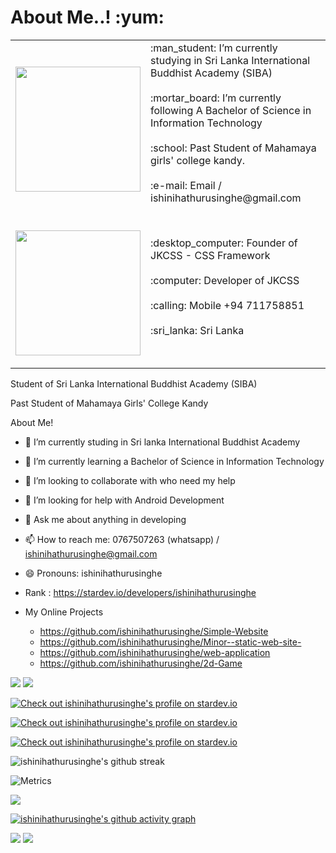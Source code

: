 <h1>About Me..! :yum: </h1>
 
<table border="0">
  <tr>
    <td><p><img src="https://avatars.githubusercontent.com/u/89431184?v=4" style="width:200px;"></p></td>
    <td>      
       :man_student: I’m currently studying in Sri Lanka International Buddhist Academy (SIBA) <br><br>
       :mortar_board: I’m currently following A Bachelor of Science in Information Technology <br><br>
       :school: Past Student of Mahamaya girls' college kandy. <br><br>
       :e-mail: Email / ishinihathurusinghe@gmail.com  <br><br>   
    </td>
  </tr>
  <tr>
    <td><p><img src="https://avatars.githubusercontent.com/u/111488170?s=200&v=4" style="width:200px;"></p></td>
    <td>      
       :desktop_computer: Founder of JKCSS - CSS Framework <br><br>
       :computer: Developer of JKCSS <br><br>
       :calling: Mobile  +94 711758851 <br><br>
       :sri_lanka: Sri Lanka  <br><br>        
    </td>

  </tr>
</table>


   Student of Sri Lanka International Buddhist Academy (SIBA)
   
   Past Student of Mahamaya Girls' College Kandy


   About Me!
- 🔭 I’m currently studing in Sri lanka International Buddhist Academy
- 🌱 I’m currently learning  a Bachelor of Science in Information Technology
- 👯 I’m looking to collaborate with who need my help
- 🤔 I’m looking for help with Android Development
- 💬 Ask me about anything in developing
- 📫 How to reach me: 0767507263 (whatsapp) / ishinihathurusinghe@gmail.com
- 😄 Pronouns: ishinihathurusinghe
- Rank : https://stardev.io/developers/ishinihathurusinghe

- My Online Projects

  - https://github.com/ishinihathurusinghe/Simple-Website
  - https://github.com/ishinihathurusinghe/Minor--static-web-site-
  - https://github.com/ishinihathurusinghe/web-application
  - https://github.com/ishinihathurusinghe/2d-Game
 
 <img src="https://github-readme-stats.vercel.app/api?username=ishinihathurusinghe&&show_icons=true&title_color=ffffff&icon_color=bb2acf&text_color=daf7dc&bg_color=151515">
 
 
 <img src="https://github-readme-stats.vercel.app/api/top-langs/?username=ishinihathurusinghe&show_icons=true&theme=radical">
 
 
  
 


 <a href="https://stardev.io/developers/ishinihathurusinghe"><img alt="Check out ishinihathurusinghe's profile on stardev.io" src="https://stardev.io/developers/ishinihathurusinghe/badge/languages/global.svg" /></a>


 <a href="https://stardev.io/developers/ishinihathurusinghe"><img alt="Check out ishinihathurusinghe's profile on stardev.io" src="https://stardev.io/developers/ishinihathurusinghe/badge/languages/country.svg" /></a>


<a href="https://stardev.io/developers/ishinihathurusinghe"><img alt="Check out ishinihathurusinghe's profile on stardev.io" src="https://stardev.io/developers/ishinihathurusinghe/badge/languages/locality.svg" /></a>

![ishinihathurusinghe's github streak](https://github-readme-streak-stats.herokuapp.com/?user=ishinihathurusinghe&theme=blue-green)

![Metrics](https://metrics.lecoq.io/ishinihathurusinghe?template=classic&base.indepth=true&base.hireable=true&repositories.forks=true&isocalendar=1&languages=1&lines=1&stars=1&followup=1&people=1&introduction=1&repositories=1&discussions=1&achievements=1&notable=1&activity=1&base=header%2C%20activity%2C%20community%2C%20repositories%2C%20metadata&base.indepth=true&base.hireable=true&repositories.batch=100&repositories.forks=true&repositories.affiliations=owner&isocalendar=false&isocalendar.duration=full-year&languages=false&languages.limit=8&languages.threshold=0%25&languages.other=false&languages.colors=github&languages.sections=most-used&languages.indepth=false&languages.analysis.timeout=15&languages.categories=markup%2C%20programming&languages.recent.categories=markup%2C%20programming&languages.recent.load=300&languages.recent.days=14&lines=false&lines.sections=base&lines.repositories.limit=4&lines.history.limit=1&stars=false&stars.limit=4&followup=false&followup.sections=repositories&followup.indepth=false&followup.archived=true&people=false&people.limit=24&people.identicons=false&people.identicons.hide=false&people.size=28&people.types=followers%2C%20following&people.shuffle=false&introduction=false&introduction.title=true&repositories=false&repositories.pinned=0&repositories.starred=0&repositories.random=0&repositories.order=featured%2C%20pinned%2C%20starred%2C%20random&discussions=false&discussions.categories=true&discussions.categories.limit=0&achievements=false&achievements.threshold=C&achievements.secrets=true&achievements.display=detailed&achievements.limit=0&notable=false&notable.from=organization&notable.repositories=false&notable.indepth=false&notable.types=commit&activity=false&activity.limit=5&activity.load=300&activity.days=14&activity.visibility=all&activity.timestamps=false&activity.filter=all&config.timezone=Asia%2FColombo&config.twemoji=true&config.octicon=true&config.display=large)


<img src="https://github-profile-summary-cards.vercel.app/api/cards/profile-details?username=ishinihathurusinghe&theme=github_dark"/>

[![ishinihathurusinghe's github activity graph](https://activity-graph.herokuapp.com/graph?username=ishinihathurusinghe&theme=gotham)](https://github.com/ishinihathurusinghe/github-readme-activity-graph&theme=github)

<img src="https://github-profile-summary-cards.vercel.app/api/cards/stats?username=ishinihathurusinghe&theme=github_dark"/>

<img src="https://github-profile-summary-cards.vercel.app/api/cards/productive-time?username=ishinihathurusinghe&theme=github_dark"/>
